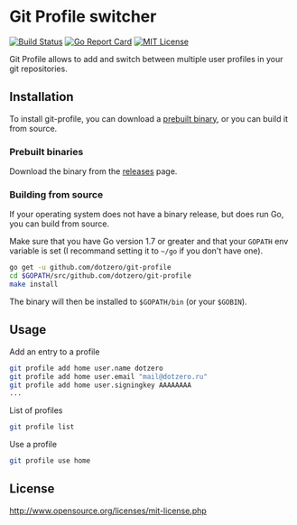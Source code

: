 # Git Profile switcher

[![Build Status](https://travis-ci.org/dotzero/git-profile.svg?branch=master)](https://travis-ci.org/dotzero/git-profile)
[![Go Report Card](https://goreportcard.com/badge/github.com/dotzero/git-profile)](https://goreportcard.com/report/github.com/dotzero/git-profile)
[![MIT License](https://img.shields.io/badge/license-MIT-blue.svg)](https://github.com/dotzero/git-profile/blob/master/LICENSE)

Git Profile allows to add and switch between multiple user profiles in your git repositories.

## Installation

To install git-profile, you can download a [prebuilt binary](https://github.com/dotzero/git-profile/releases), or you can build it from source.

### Prebuilt binaries

Download the binary from the [releases](https://github.com/dotzero/git-profile/releases) page.

### Building from source

If your operating system does not have a binary release, but does run Go, you can build from source.

Make sure that you have Go version 1.7 or greater and that your `GOPATH` env variable is set (I recommand setting it to `~/go` if you don't have one).

```bash
go get -u github.com/dotzero/git-profile
cd $GOPATH/src/github.com/dotzero/git-profile
make install
```

The binary will then be installed to `$GOPATH/bin` (or your `$GOBIN`).

## Usage

Add an entry to a profile

```bash
git profile add home user.name dotzero
git profile add home user.email "mail@dotzero.ru"
git profile add home user.signingkey AAAAAAAA
...
```

List of profiles

```bash
git profile list
```

Use a profile

```bash
git profile use home
```

## License

http://www.opensource.org/licenses/mit-license.php
